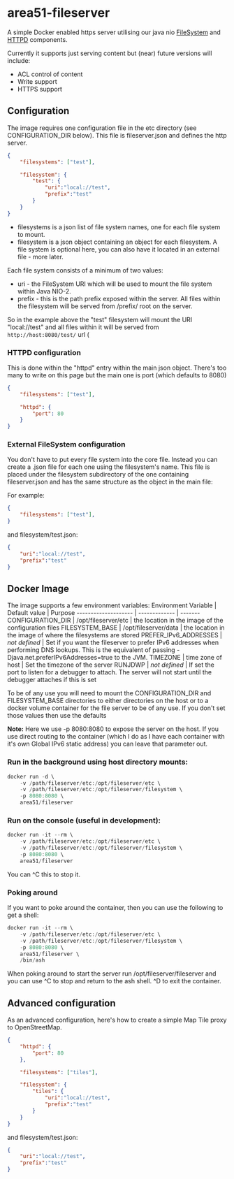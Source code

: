 # area51-fileserver

A simple Docker enabled https server utilising our java nio [FileSystem](https://github.com/peter-mount/filesystem) and [HTTPD](https://github.com/peter-mount/httpd) components.

Currently it supports just serving content but (near) future versions will include:
* ACL control of content
* Write support
* HTTPS support

## Configuration

The image requires one configuration file in the etc directory (see CONFIGURATION_DIR below). This file is fileserver.json and defines the http server.
```json
{
    "filesystems": ["test"],

    "filesystem": {
        "test": {
            "uri":"local://test",
            "prefix":"test"
        }
    }
}
```
* filesystems is a json list of file system names, one for each file system to mount.
* filesystem is a json object containing an object for each filesystem. A file system is optional here, you can also have it located in an external file - more later.

Each file system consists of a minimum of two values:
* uri - the FileSystem URI which will be used to mount the file system within Java NIO-2.
* prefix - this is the path prefix exposed within the server. All files within the filesystem will be served from /prefix/ root on the server.

So in the example above the "test" filesystem will mount the URI "local://test" and all files within it will be served from `http://host:8080/test/` url (

### HTTPD configuration
This is done within the "httpd" entry within the main json object. There's too many to write on this page but the main one is port (which defaults to 8080)
```json
{
    "filesystems": ["test"],

    "httpd": {
        "port": 80
    }
}
```

### External FileSystem configuration

You don't have to put every file system into the core file. Instead you can create a .json file for each one using the filesystem's name. This file is placed under the filesystem subdirectory of the one containing fileserver.json and has the same structure as the object in the main file:

For example:
```json
{
    "filesystems": ["test"],
}
```

and filesystem/test.json:
``` json
{
    "uri":"local://test",
    "prefix":"test"
}
```

## Docker Image

The image supports a few environment variables:
Environment Variable | Default value | Purpose
-------------------- | ------------- | -------
CONFIGURATION_DIR | /opt/fileserver/etc | the location in the image of the configuration files
FILESYSTEM_BASE | /opt/fileserver/data | the location in the image of where the filesystems are stored
PREFER_IPv6_ADDRESSES | _not defined_ | Set if you want the fileserver to prefer IPv6 addresses when performing DNS lookups. This is the equivalent of passing -Djava.net.preferIPv6Addresses=true to the JVM.
TIMEZONE | time zone of host | Set the timezone of the server
RUNJDWP | _not defined_ | If set the port to listen for a debugger to attach. The server will not start until the debugger attaches if this is set

To be of any use you will need to mount the CONFIGURATION_DIR and FILESYSTEM_BASE directories to either directories on the host or to a docker volume container for the file server to be of any use. If you don't set those values then use the defaults

**Note:** Here we use -p 8080:8080 to expose the server on the host. If you use direct routing to the container (which I do as I have each container with it's own Global IPv6 static address) you can leave that parameter out.
### Run in the background using host directory mounts:
```java
docker run -d \
    -v /path/fileserver/etc:/opt/fileserver/etc \
    -v /path/fileserver/etc:/opt/fileserver/filesystem \
    -p 8080:8080 \
    area51/fileserver
```

### Run on the console (useful in development):
```java
docker run -it --rm \
    -v /path/fileserver/etc:/opt/fileserver/etc \
    -v /path/fileserver/etc:/opt/fileserver/filesystem \
    -p 8080:8080 \
    area51/fileserver
```
You can ^C this to stop it.

### Poking around
If you want to poke around the container, then you can use the following to get a shell:
```java
docker run -it --rm \
    -v /path/fileserver/etc:/opt/fileserver/etc \
    -v /path/fileserver/etc:/opt/fileserver/filesystem \
    -p 8080:8080 \
    area51/fileserver \
    /bin/ash
```
When poking around to start the server run /opt/fileserver/fileserver and you can use ^C to stop and return to the ash shell. ^D to exit the container.

## Advanced configuration

As an advanced configuration, here's how to create a simple Map Tile proxy to OpenStreetMap.

```json
{
    "httpd": {
        "port": 80
    },

    "filesystems": ["tiles"],

    "filesystem": {
        "tiles": {
            "uri":"local://test",
            "prefix":"test"
        }
    }
}
```

and filesystem/test.json:
``` json
{
    "uri":"local://test",
    "prefix":"test"
}
```
